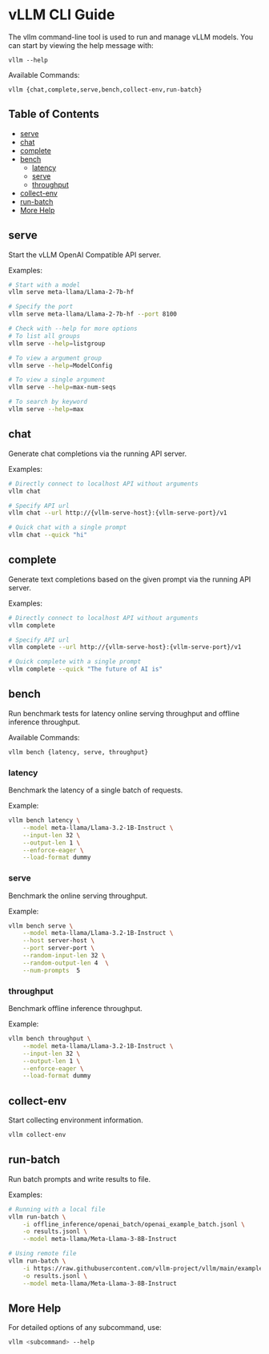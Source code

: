 # vLLM CLI Guide

The vllm command-line tool is used to run and manage vLLM models. You can start by viewing the help message with:

```
vllm --help
```

Available Commands:

```
vllm {chat,complete,serve,bench,collect-env,run-batch}
```

## Table of Contents

- [serve](#serve)
- [chat](#chat)
- [complete](#complete)
- [bench](#bench)
    - [latency](#latency)
    - [serve](#serve_1)
    - [throughput](#throughput)
- [collect-env](#collect-env)
- [run-batch](#run-batch)
- [More Help](#more-help)

## serve

Start the vLLM OpenAI Compatible API server.

Examples:

```bash
# Start with a model
vllm serve meta-llama/Llama-2-7b-hf

# Specify the port
vllm serve meta-llama/Llama-2-7b-hf --port 8100

# Check with --help for more options
# To list all groups
vllm serve --help=listgroup

# To view a argument group
vllm serve --help=ModelConfig

# To view a single argument
vllm serve --help=max-num-seqs

# To search by keyword
vllm serve --help=max
```

## chat

Generate chat completions via the running API server.

Examples:

```bash
# Directly connect to localhost API without arguments
vllm chat

# Specify API url
vllm chat --url http://{vllm-serve-host}:{vllm-serve-port}/v1

# Quick chat with a single prompt
vllm chat --quick "hi"
```

## complete

Generate text completions based on the given prompt via the running API server.

Examples:

```bash
# Directly connect to localhost API without arguments
vllm complete

# Specify API url
vllm complete --url http://{vllm-serve-host}:{vllm-serve-port}/v1

# Quick complete with a single prompt
vllm complete --quick "The future of AI is"
```

## bench

Run benchmark tests for latency online serving throughput and offline inference throughput.

Available Commands:

```bash
vllm bench {latency, serve, throughput}
```

### latency

Benchmark the latency of a single batch of requests.

Example:

```bash
vllm bench latency \
    --model meta-llama/Llama-3.2-1B-Instruct \
    --input-len 32 \
    --output-len 1 \
    --enforce-eager \
    --load-format dummy
```

### serve

Benchmark the online serving throughput.

Example:

```bash
vllm bench serve \
    --model meta-llama/Llama-3.2-1B-Instruct \
    --host server-host \
    --port server-port \
    --random-input-len 32 \
    --random-output-len 4  \
    --num-prompts  5
```

### throughput

Benchmark offline inference throughput.

Example:

```bash
vllm bench throughput \
    --model meta-llama/Llama-3.2-1B-Instruct \
    --input-len 32 \
    --output-len 1 \
    --enforce-eager \
    --load-format dummy
```

## collect-env

Start collecting environment information.

```bash
vllm collect-env
```

## run-batch

Run batch prompts and write results to file.

Examples:

```bash
# Running with a local file
vllm run-batch \
    -i offline_inference/openai_batch/openai_example_batch.jsonl \
    -o results.jsonl \
    --model meta-llama/Meta-Llama-3-8B-Instruct

# Using remote file
vllm run-batch \
    -i https://raw.githubusercontent.com/vllm-project/vllm/main/examples/offline_inference/openai_batch/openai_example_batch.jsonl \
    -o results.jsonl \
    --model meta-llama/Meta-Llama-3-8B-Instruct
```

## More Help

For detailed options of any subcommand, use:

```bash
vllm <subcommand> --help
```
